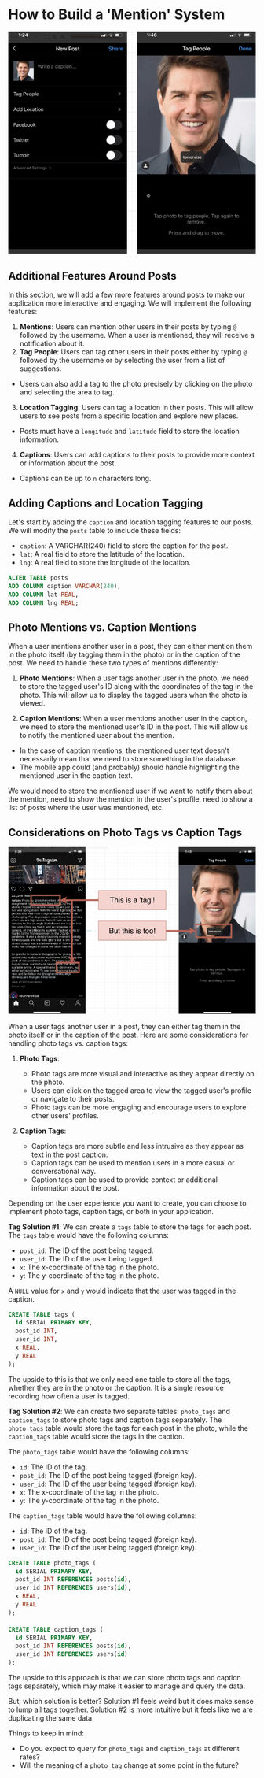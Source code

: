 # How to Build a 'Mention' System

<p align="center">
  <img src="../images/mentions.png" alt="mentions" width="600">
</p>

## Additional Features Around Posts

In this section, we will add a few more features around posts to make our application more interactive and engaging. We will implement the following features:

1. **Mentions**: Users can mention other users in their posts by typing `@` followed by the username. When a user is mentioned, they will receive a notification about it.
2. **Tag People**: Users can tag other users in their posts either by typing `@` followed by the username or by selecting the user from a list of suggestions.

- Users can also add a tag to the photo precisely by clicking on the photo and selecting the area to tag.

3. **Location Tagging**: Users can tag a location in their posts. This will allow users to see posts from a specific location and explore new places.

- Posts must have a `longitude` and `latitude` field to store the location information.

4. **Captions**: Users can add captions to their posts to provide more context or information about the post.

- Captions can be up to `n` characters long.

## Adding Captions and Location Tagging

Let's start by adding the `caption` and location tagging features to our posts. We will modify the `posts` table to include these fields:

- `caption`: A VARCHAR(240) field to store the caption for the post.
- `lat`: A real field to store the latitude of the location.
- `lng`: A real field to store the longitude of the location.

```sql
ALTER TABLE posts
ADD COLUMN caption VARCHAR(240),
ADD COLUMN lat REAL,
ADD COLUMN lng REAL;
```

## Photo Mentions vs. Caption Mentions

When a user mentions another user in a post, they can either mention them in the photo itself (by tagging them in the photo) or in the caption of the post. We need to handle these two types of mentions differently:

1. **Photo Mentions**: When a user tags another user in the photo, we need to store the tagged user's ID along with the coordinates of the tag in the photo. This will allow us to display the tagged users when the photo is viewed.

2. **Caption Mentions**: When a user mentions another user in the caption, we need to store the mentioned user's ID in the post. This will allow us to notify the mentioned user about the mention.

- In the case of caption mentions, the mentioned user text doesn't necessarily mean that we need to store something in the database.
- The mobile app could (and probably) should handle highlighting the mentioned user in the caption text.

We would need to store the mentioned user if we want to notify them about the mention, need to show the mention in the user's profile, need to show a list of posts where the user was mentioned, etc.

## Considerations on Photo Tags vs Caption Tags

![Tagging](../images/tagging.png)

When a user tags another user in a post, they can either tag them in the photo itself or in the caption of the post. Here are some considerations for handling photo tags vs. caption tags:

1. **Photo Tags**:

   - Photo tags are more visual and interactive as they appear directly on the photo.
   - Users can click on the tagged area to view the tagged user's profile or navigate to their posts.
   - Photo tags can be more engaging and encourage users to explore other users' profiles.

2. **Caption Tags**:
   - Caption tags are more subtle and less intrusive as they appear as text in the post caption.
   - Caption tags can be used to mention users in a more casual or conversational way.
   - Caption tags can be used to provide context or additional information about the post.

Depending on the user experience you want to create, you can choose to implement photo tags, caption tags, or both in your application.

**Tag Solution #1**: We can create a `tags` table to store the tags for each post. The `tags` table would have the following columns:

- `post_id`: The ID of the post being tagged.
- `user_id`: The ID of the user being tagged.
- `x`: The x-coordinate of the tag in the photo.
- `y`: The y-coordinate of the tag in the photo.

A `NULL` value for `x` and `y` would indicate that the user was tagged in the caption.

```sql
CREATE TABLE tags (
  id SERIAL PRIMARY KEY,
  post_id INT,
  user_id INT,
  x REAL,
  y REAL
);
```

The upside to this is that we only need one table to store all the tags, whether they are in the photo or the caption. It is a single resource recording how often a user is tagged.

**Tag Solution #2**: We can create two separate tables: `photo_tags` and `caption_tags` to store photo tags and caption tags separately. The `photo_tags` table would store the tags for each post in the photo, while the `caption_tags` table would store the tags in the caption.

The `photo_tags` table would have the following columns:

- `id`: The ID of the tag.
- `post_id`: The ID of the post being tagged (foreign key).
- `user_id`: The ID of the user being tagged (foreign key).
- `x`: The x-coordinate of the tag in the photo.
- `y`: The y-coordinate of the tag in the photo.

The `caption_tags` table would have the following columns:

- `id`: The ID of the tag.
- `post_id`: The ID of the post being tagged (foreign key).
- `user_id`: The ID of the user being tagged (foreign key).

```sql
CREATE TABLE photo_tags (
  id SERIAL PRIMARY KEY,
  post_id INT REFERENCES posts(id),
  user_id INT REFERENCES users(id),
  x REAL,
  y REAL
);

CREATE TABLE caption_tags (
  id SERIAL PRIMARY KEY,
  post_id INT REFERENCES posts(id),
  user_id INT REFERENCES users(id)
);
```

The upside to this approach is that we can store photo tags and caption tags separately, which may make it easier to manage and query the data.

But, which solution is better? Solution #1 feels weird but it does make sense to lump all tags together. Solution #2 is more intuitive but it feels like we are duplicating the same data.

Things to keep in mind:

- Do you expect to query for `photo_tags` and `caption_tags` at different rates?
- Will the meaning of a `photo_tag` change at some point in the future?
